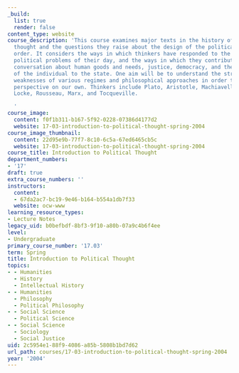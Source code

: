 ```yaml
---
_build:
  list: true
  render: false
content_type: website
course_description: 'This course examines major texts in the history of political
  thought and the questions they raise about the design of the political and social
  order. It considers the ways in which thinkers have responded to the particular
  political problems of their day, and the ways in which they contribute to a broader
  conversation about human goods and needs, justice, democracy, and the proper relationship
  of the individual to the state. One aim will be to understand the strengths and
  weaknesses of various regimes and philosophical approaches in order to gain a critical
  perspective on our own. Thinkers include Plato, Aristotle, Machiavelli, Hobbes,
  Locke, Rousseau, Marx, and Tocqueville.

  '
course_image:
  content: f0f1b311-b167-5f92-0228-07386d4177d2
  website: 17-03-introduction-to-political-thought-spring-2004
course_image_thumbnail:
  content: 22d95e9b-77f7-8c10-6c5a-67ed6465cb5c
  website: 17-03-introduction-to-political-thought-spring-2004
course_title: Introduction to Political Thought
department_numbers:
- '17'
draft: true
extra_course_numbers: ''
instructors:
  content:
  - 67da2ac7-bc19-9e46-b164-b554a1db7f33
  website: ocw-www
learning_resource_types:
- Lecture Notes
legacy_uid: b0befbdf-8bf3-9f10-a80b-07a9c4b6f4ee
level:
- Undergraduate
primary_course_number: '17.03'
term: Spring
title: Introduction to Political Thought
topics:
- - Humanities
  - History
  - Intellectual History
- - Humanities
  - Philosophy
  - Political Philosophy
- - Social Science
  - Political Science
- - Social Science
  - Sociology
  - Social Justice
uid: 2c5954e1-88f9-4086-a85b-5808b1bd7d62
url_path: courses/17-03-introduction-to-political-thought-spring-2004
year: '2004'
---
```

